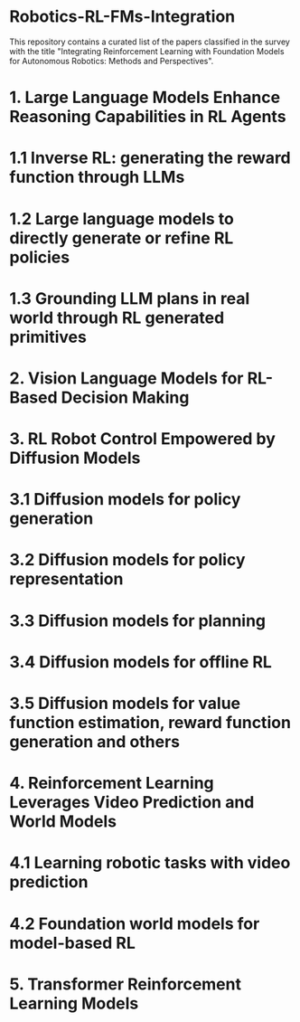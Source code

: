 # Robotics-RL-FMs-Integration
This repository contains a curated list of the papers classified in the survey with the title "Integrating Reinforcement Learning with Foundation Models for Autonomous Robotics: Methods and Perspectives".
# 1. Large Language Models Enhance Reasoning Capabilities in RL Agents
 # 1.1 Inverse RL: generating the reward function through LLMs
 # 1.2 Large language models to directly generate or refine RL policies
 # 1.3 Grounding LLM plans in real world through RL generated primitives
# 2. Vision Language Models for RL-Based Decision Making
# 3. RL Robot Control Empowered by Diffusion Models
 # 3.1 Diffusion models for policy generation
 # 3.2 Diffusion models for policy representation
 # 3.3 Diffusion models for planning
 # 3.4 Diffusion models for offline RL
 # 3.5 Diffusion models for value function estimation, reward function generation and others
# 4. Reinforcement Learning Leverages Video Prediction and World Models
 # 4.1 Learning robotic tasks with video prediction
 # 4.2 Foundation world models for model-based RL
# 5. Transformer Reinforcement Learning Models
